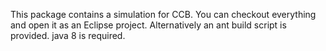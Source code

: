 This package contains a simulation for CCB. You can checkout everything and open it as an Eclipse project. Alternatively an ant build script is provided.
java 8 is required.
